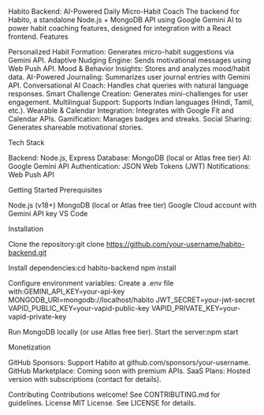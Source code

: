 Habito Backend: AI-Powered Daily Micro-Habit Coach
The backend for Habito, a standalone Node.js + MongoDB API using Google Gemini AI to power habit coaching features, designed for integration with a React frontend.
Features

Personalized Habit Formation: Generates micro-habit suggestions via Gemini API.
Adaptive Nudging Engine: Sends motivational messages using Web Push API.
Mood & Behavior Insights: Stores and analyzes mood/habit data.
AI-Powered Journaling: Summarizes user journal entries with Gemini API.
Conversational AI Coach: Handles chat queries with natural language responses.
Smart Challenge Creation: Generates mini-challenges for user engagement.
Multilingual Support: Supports Indian languages (Hindi, Tamil, etc.).
Wearable & Calendar Integration: Integrates with Google Fit and Calendar APIs.
Gamification: Manages badges and streaks.
Social Sharing: Generates shareable motivational stories.

Tech Stack

Backend: Node.js, Express
Database: MongoDB (local or Atlas free tier)
AI: Google Gemini API
Authentication: JSON Web Tokens (JWT)
Notifications: Web Push API

Getting Started
Prerequisites

Node.js (v18+)
MongoDB (local or Atlas free tier)
Google Cloud account with Gemini API key
VS Code

Installation

Clone the repository:git clone https://github.com/your-username/habito-backend.git


Install dependencies:cd habito-backend
npm install


Configure environment variables:
Create a .env file with:GEMINI_API_KEY=your-api-key
MONGODB_URI=mongodb://localhost/habito
JWT_SECRET=your-jwt-secret
VAPID_PUBLIC_KEY=your-vapid-public-key
VAPID_PRIVATE_KEY=your-vapid-private-key




Run MongoDB locally (or use Atlas free tier).
Start the server:npm start



Monetization

GitHub Sponsors: Support Habito at github.com/sponsors/your-username.
GitHub Marketplace: Coming soon with premium APIs.
SaaS Plans: Hosted version with subscriptions (contact for details).

Contributing
Contributions welcome! See CONTRIBUTING.md for guidelines.
License
MIT License. See LICENSE for details.